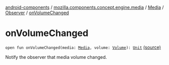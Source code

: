 [android-components](../../../index.md) / [mozilla.components.concept.engine.media](../../index.md) / [Media](../index.md) / [Observer](index.md) / [onVolumeChanged](./on-volume-changed.md)

# onVolumeChanged

`open fun onVolumeChanged(media: `[`Media`](../index.md)`, volume: `[`Volume`](../-volume/index.md)`): `[`Unit`](https://kotlinlang.org/api/latest/jvm/stdlib/kotlin/-unit/index.html) [(source)](https://github.com/mozilla-mobile/android-components/blob/master/components/concept/engine/src/main/java/mozilla/components/concept/engine/media/Media.kt#L66)

Notify the observer that media volume changed.


